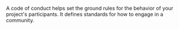 
A code of conduct helps set the ground rules for the behavior of your project's participants. It defines standards for how to engage in a community.
